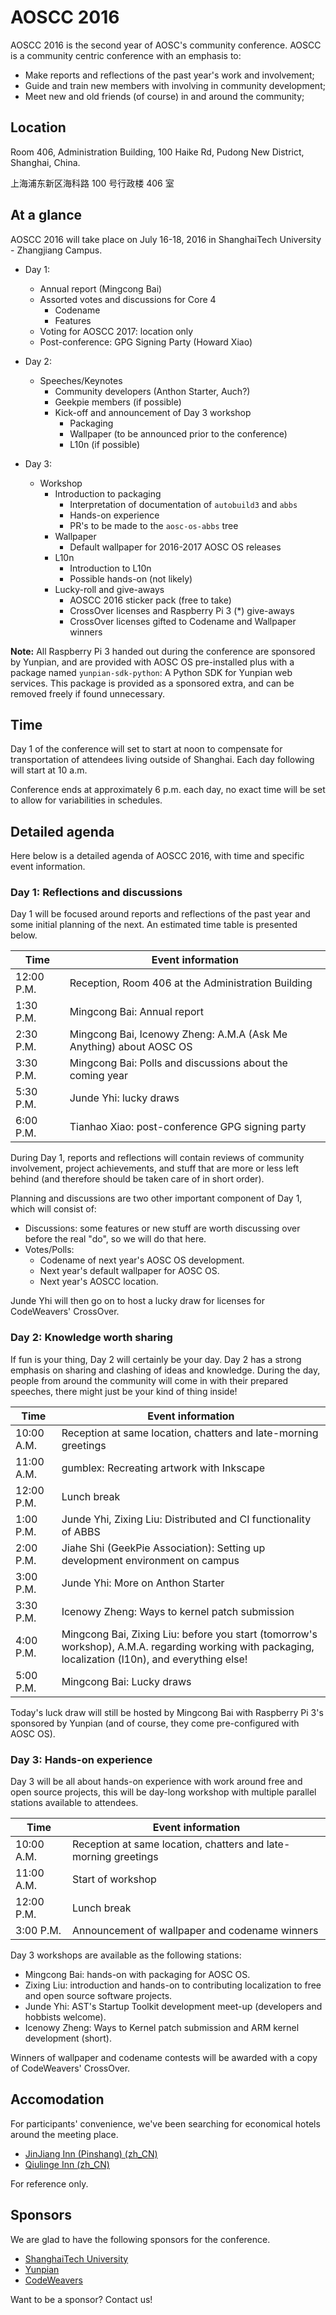 AOSCC 2016
==========

AOSCC 2016 is the second year of AOSC's community conference. AOSCC is a
community centric conference with an emphasis to:

- Make reports and reflections of the past year's work and involvement;
- Guide and train new members with involving in community development;
- Meet new and old friends (of course) in and around the community;

Location
--------

Room 406, Administration Building, 100 Haike Rd, Pudong New District, Shanghai, China.

上海浦东新区海科路 100 号行政楼 406 室


At a glance
-----------

AOSCC 2016 will take place on July 16-18, 2016 in ShanghaiTech University -
Zhangjiang Campus.

- Day 1:
  - Annual report (Mingcong Bai)
  - Assorted votes and discussions for Core 4
    - Codename
    - Features
  - Voting for AOSCC 2017: location only
  - Post-conference: GPG Signing Party (Howard Xiao)

- Day 2:
  - Speeches/Keynotes
    - Community developers (Anthon Starter, Auch?)
    - Geekpie members (if possible)
    - Kick-off and announcement of Day 3 workshop
      - Packaging
      - Wallpaper (to be announced prior to the conference)
      - L10n (if possible)

- Day 3:
  - Workshop
    - Introduction to packaging
      - Interpretation of documentation of `autobuild3` and `abbs`
      - Hands-on experience
      - PR's to be made to the `aosc-os-abbs` tree
    - Wallpaper
      - Default wallpaper for 2016-2017 AOSC OS releases
    - L10n
      - Introduction to L10n
      - Possible hands-on (not likely)
    - Lucky-roll and give-aways
      - AOSCC 2016 sticker pack (free to take)
      - CrossOver licenses and Raspberry Pi 3 (*) give-aways
      - CrossOver licenses gifted to Codename and Wallpaper winners

**Note:**
All Raspberry Pi 3 handed out during the conference are sponsored by Yunpian, and
are provided with AOSC OS pre-installed plus with a package named `yunpian-sdk-python`:
A Python SDK for Yunpian web services. This package is provided as a sponsored extra,
and can be removed freely if found unnecessary.

Time
----

Day 1 of the conference will set to start at noon to compensate for
transportation of attendees living outside of Shanghai. Each day following will
start at 10 a.m.

Conference ends at approximately 6 p.m. each day, no exact time will be set
to allow for variabilities in schedules.

Detailed agenda
---------------

Here below is a detailed agenda of AOSCC 2016, with time and specific event
information.

### Day 1: Reflections and discussions

Day 1 will be focused around reports and reflections of the past year and some
initial planning of the next. An estimated time table is presented below.

| Time         | Event information                                                                  |
| ------------ | ---------------------------------------------------------------------------------- |
| 12:00 P.M.   | Reception, Room 406 at the Administration Building                                 |
| 1:30 P.M.    | Mingcong Bai: Annual report                                                        |
| 2:30 P.M.    | Mingcong Bai, Icenowy Zheng: A.M.A (Ask Me Anything) about AOSC OS                 |
| 3:30 P.M.    | Mingcong Bai: Polls and discussions about the coming year                          |
| 5:30 P.M.    | Junde Yhi: lucky draws                                                          |
| 6:00 P.M.    | Tianhao Xiao: post-conference GPG signing party                                    |

During Day 1, reports and reflections will contain reviews of community
involvement, project achievements, and stuff that are more or less left behind
(and therefore should be taken care of in short order).

Planning and discussions are two other important component of Day 1, which will
consist of:

- Discussions: some features or new stuff are worth discussing over before the
real "do", so we will do that here.
- Votes/Polls:
  - Codename of next year's AOSC OS development.
  - Next year's default wallpaper for AOSC OS.
  - Next year's AOSCC location.

Junde Yhi will then go on to host a lucky draw for licenses for CodeWeavers' CrossOver.

### Day 2: Knowledge worth sharing

If fun is your thing, Day 2 will certainly be your day. Day 2 has a strong
emphasis on sharing and clashing of ideas and knowledge. During the day, people
from around the community will come in with their prepared speeches, there might
just be your kind of thing inside!

| Time         | Event information                                                                  |
| ------------ | ---------------------------------------------------------------------------------- |
| 10:00 A.M.   | Reception at same location, chatters and late-morning greetings                    |
| 11:00 A.M.   | gumblex: Recreating artwork with Inkscape                                          |
| 12:00 P.M.   | Lunch break                                                                        |
| 1:00 P.M.    | Junde Yhi, Zixing Liu: Distributed and CI functionality of ABBS                    |
| 2:00 P.M.    | Jiahe Shi (GeekPie Association): Setting up development environment on campus      |
| 3:00 P.M.    | Junde Yhi: More on Anthon Starter                                                  |
| 3:30 P.M.    | Icenowy Zheng: Ways to kernel patch submission                                     |
| 4:00 P.M.    | Mingcong Bai, Zixing Liu: before you start (tomorrow's workshop), A.M.A. regarding working with packaging, localization (l10n), and everything else! |
| 5:00 P.M.    | Mingcong Bai: Lucky draws                                                          |

Today's luck draw will still be hosted by Mingcong Bai with Raspberry Pi 3's
sponsored by Yunpian (and of course, they come pre-configured with AOSC OS).

### Day 3: Hands-on experience

Day 3 will be all about hands-on experience with work around free and open
source projects, this will be day-long workshop with multiple parallel stations
available to attendees.

| Time         | Event information                                                                  |
| ------------ | ---------------------------------------------------------------------------------- |
| 10:00 A.M.   | Reception at same location, chatters and late-morning greetings                    |
| 11:00 A.M.   | Start of workshop                                                                  |
| 12:00 P.M.   | Lunch break                                                                        |
| 3:00 P.M.    | Announcement of wallpaper and codename winners                                     |

Day 3 workshops are available as the following stations:

- Mingcong Bai: hands-on with packaging for AOSC OS.
- Zixing Liu: introduction and hands-on to contributing localization to free
and open source software projects.
- Junde Yhi: AST's Startup Toolkit development meet-up (developers and hobbists welcome).
- Icenowy Zheng: Ways to Kernel patch submission and ARM kernel development (short).

Winners of wallpaper and codename contests will be awarded with a copy of CodeWeavers' CrossOver.

Accomodation
------------

For participants' convenience, we've been searching for economical hotels around the meeting place.

- [JinJiang Inn (Pinshang) (zh_CN)](http://hotels.ctrip.com/hotel/1838785.html)
- [Qiulinge Inn (zh_CN)](http://hotel.elong.com/shanghai/90933786)

For reference only.

Sponsors
------------

We are glad to have the following sponsors for the conference.

- [ShanghaiTech University](http://www.shanghaitech.edu.cn/eng/)
- [Yunpian](https://www.yunpian.com)
- [CodeWeavers](https://www.codeweavers.com/)

Want to be a sponsor? Contact us!
